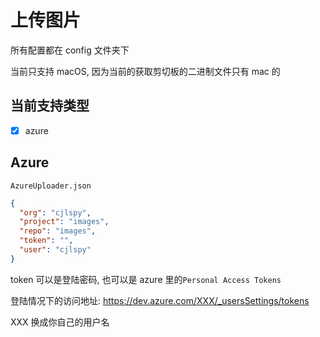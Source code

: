 # 上传图片

所有配置都在 config 文件夹下

当前只支持 macOS, 因为当前的获取剪切板的二进制文件只有 mac 的

## 当前支持类型

- [x] azure

## Azure

`AzureUploader.json`

```json
{
  "org": "cjlspy",
  "project": "images",
  "repo": "images",
  "token": "",
  "user": "cjlspy"
}
```

token 可以是登陆密码, 也可以是 azure 里的`Personal Access Tokens`

登陆情况下的访问地址: https://dev.azure.com/XXX/_usersSettings/tokens

XXX 换成你自己的用户名
